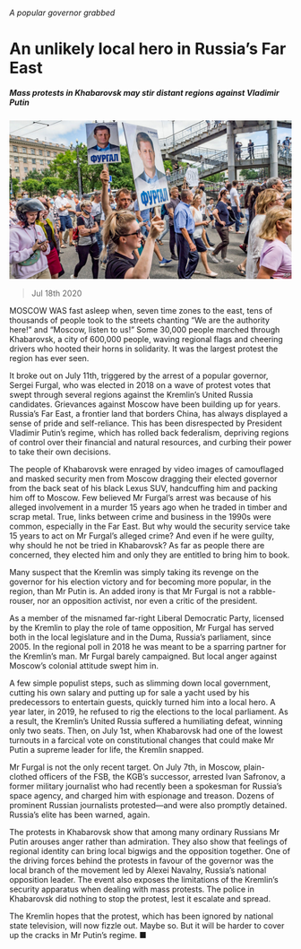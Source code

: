 ###### A popular governor grabbed

# An unlikely local hero in Russia’s Far East 

##### Mass protests in Khabarovsk may stir distant regions against Vladimir Putin 

![image](images/20200718_EUP005_0.jpg) 

> Jul 18th 2020 

MOSCOW WAS fast asleep when, seven time zones to the east, tens of thousands of people took to the streets chanting “We are the authority here!” and “Moscow, listen to us!” Some 30,000 people marched through Khabarovsk, a city of 600,000 people, waving regional flags and cheering drivers who hooted their horns in solidarity. It was the largest protest the region has ever seen.

It broke out on July 11th, triggered by the arrest of a popular governor, Sergei Furgal, who was elected in 2018 on a wave of protest votes that swept through several regions against the Kremlin’s United Russia candidates. Grievances against Moscow have been building up for years. Russia’s Far East, a frontier land that borders China, has always displayed a sense of pride and self-reliance. This has been disrespected by President Vladimir Putin’s regime, which has rolled back federalism, depriving regions of control over their financial and natural resources, and curbing their power to take their own decisions.


The people of Khabarovsk were enraged by video images of camouflaged and masked security men from Moscow dragging their elected governor from the back seat of his black Lexus SUV, handcuffing him and packing him off to Moscow. Few believed Mr Furgal’s arrest was because of his alleged involvement in a murder 15 years ago when he traded in timber and scrap metal. True, links between crime and business in the 1990s were common, especially in the Far East. But why would the security service take 15 years to act on Mr Furgal’s alleged crime? And even if he were guilty, why should he not be tried in Khabarovsk? As far as people there are concerned, they elected him and only they are entitled to bring him to book.

Many suspect that the Kremlin was simply taking its revenge on the governor for his election victory and for becoming more popular, in the region, than Mr Putin is. An added irony is that Mr Furgal is not a rabble-rouser, nor an opposition activist, nor even a critic of the president.

As a member of the misnamed far-right Liberal Democratic Party, licensed by the Kremlin to play the role of tame opposition, Mr Furgal has served both in the local legislature and in the Duma, Russia’s parliament, since 2005. In the regional poll in 2018 he was meant to be a sparring partner for the Kremlin’s man. Mr Furgal barely campaigned. But local anger against Moscow’s colonial attitude swept him in.

A few simple populist steps, such as slimming down local government, cutting his own salary and putting up for sale a yacht used by his predecessors to entertain guests, quickly turned him into a local hero. A year later, in 2019, he refused to rig the elections to the local parliament. As a result, the Kremlin’s United Russia suffered a humiliating defeat, winning only two seats. Then, on July 1st, when Khabarovsk had one of the lowest turnouts in a farcical vote on constitutional changes that could make Mr Putin a supreme leader for life, the Kremlin snapped.

Mr Furgal is not the only recent target. On July 7th, in Moscow, plain-clothed officers of the FSB, the KGB’s successor, arrested Ivan Safronov, a former military journalist who had recently been a spokesman for Russia’s space agency, and charged him with espionage and treason. Dozens of prominent Russian journalists protested—and were also promptly detained. Russia’s elite has been warned, again.

The protests in Khabarovsk show that among many ordinary Russians Mr Putin arouses anger rather than admiration. They also show that feelings of regional identity can bring local bigwigs and the opposition together. One of the driving forces behind the protests in favour of the governor was the local branch of the movement led by Alexei Navalny, Russia’s national opposition leader. The event also exposes the limitations of the Kremlin’s security apparatus when dealing with mass protests. The police in Khabarovsk did nothing to stop the protest, lest it escalate and spread.

The Kremlin hopes that the protest, which has been ignored by national state television, will now fizzle out. Maybe so. But it will be harder to cover up the cracks in Mr Putin’s regime. ■

